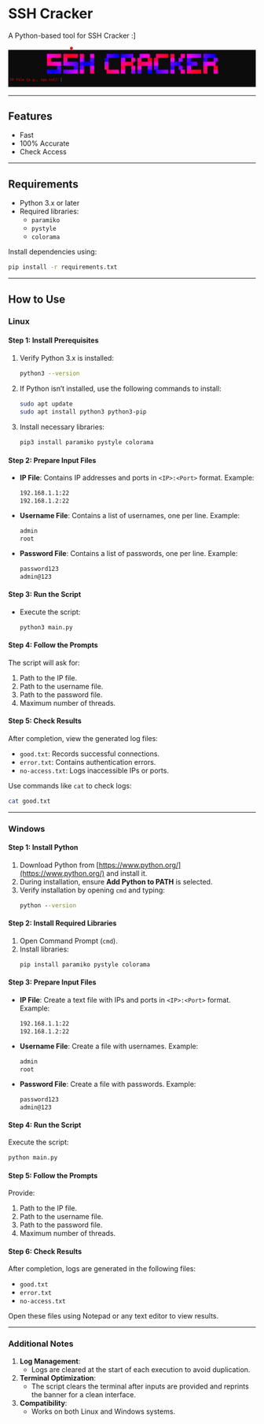 # SSH Cracker

A Python-based tool for SSH Cracker :]

![Screenshot of Tool](tool_screenshot.png)

---

## Features
  - Fast
  - 100% Accurate
  - Check Access

---

## Requirements
- Python 3.x or later
- Required libraries:
  - `paramiko`
  - `pystyle`
  - `colorama`

Install dependencies using:
```bash
pip install -r requirements.txt
```

---

## How to Use

### Linux
#### Step 1: Install Prerequisites
1. Verify Python 3.x is installed:
   ```bash
   python3 --version
   ```
2. If Python isn’t installed, use the following commands to install:
   ```bash
   sudo apt update
   sudo apt install python3 python3-pip
   ```
3. Install necessary libraries:
   ```bash
   pip3 install paramiko pystyle colorama
   ```

#### Step 2: Prepare Input Files
- **IP File**: Contains IP addresses and ports in `<IP>:<Port>` format. Example:
  ```
  192.168.1.1:22
  192.168.1.2:22
  ```
- **Username File**: Contains a list of usernames, one per line. Example:
  ```
  admin
  root
  ```
- **Password File**: Contains a list of passwords, one per line. Example:
  ```
  password123
  admin@123
  ```

#### Step 3: Run the Script
- Execute the script:
  ```bash
  python3 main.py
  ```

#### Step 4: Follow the Prompts
The script will ask for:
1. Path to the IP file.
2. Path to the username file.
3. Path to the password file.
4. Maximum number of threads.

#### Step 5: Check Results
After completion, view the generated log files:
- `good.txt`: Records successful connections.
- `error.txt`: Contains authentication errors.
- `no-access.txt`: Logs inaccessible IPs or ports.

Use commands like `cat` to check logs:
```bash
cat good.txt
```

---

### Windows
#### Step 1: Install Python
1. Download Python from [https://www.python.org/](https://www.python.org/) and install it.
2. During installation, ensure **Add Python to PATH** is selected.
3. Verify installation by opening `cmd` and typing:
   ```cmd
   python --version
   ```

#### Step 2: Install Required Libraries
1. Open Command Prompt (`cmd`).
2. Install libraries:
   ```cmd
   pip install paramiko pystyle colorama
   ```

#### Step 3: Prepare Input Files
- **IP File**: Create a text file with IPs and ports in `<IP>:<Port>` format. Example:
  ```
  192.168.1.1:22
  192.168.1.2:22
  ```
- **Username File**: Create a file with usernames. Example:
  ```
  admin
  root
  ```
- **Password File**: Create a file with passwords. Example:
  ```
  password123
  admin@123
  ```

#### Step 4: Run the Script
Execute the script:
```cmd
python main.py
```

#### Step 5: Follow the Prompts
Provide:
1. Path to the IP file.
2. Path to the username file.
3. Path to the password file.
4. Maximum number of threads.

#### Step 6: Check Results
After completion, logs are generated in the following files:
- `good.txt`
- `error.txt`
- `no-access.txt`

Open these files using Notepad or any text editor to view results.

---

### Additional Notes
1. **Log Management**:
   - Logs are cleared at the start of each execution to avoid duplication.
2. **Terminal Optimization**:
   - The script clears the terminal after inputs are provided and reprints the banner for a clean interface.
3. **Compatibility**:
   - Works on both Linux and Windows systems.
